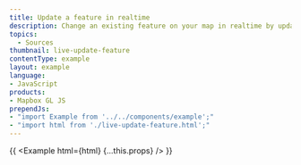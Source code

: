```yaml
---
title: Update a feature in realtime
description: Change an existing feature on your map in realtime by updating its data.
topics:
  - Sources
thumbnail: live-update-feature
contentType: example
layout: example
language:
- JavaScript
products:
- Mapbox GL JS
prependJs:
- "import Example from '../../components/example';"
- "import html from './live-update-feature.html';"
---
```


{{ <Example html={html} {...this.props} /> }}
